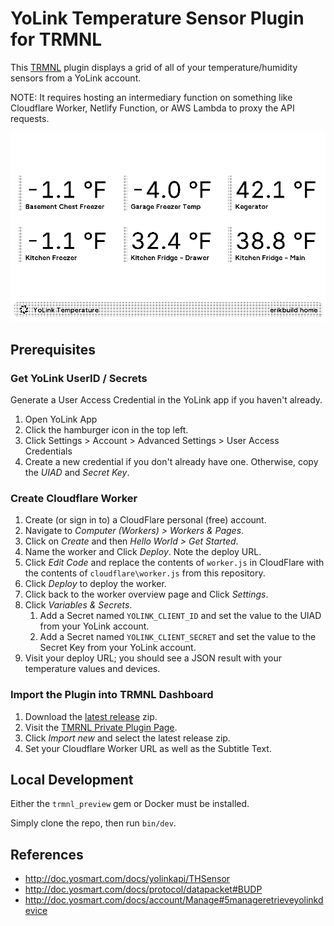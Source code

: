 # YoLink Temperature Sensor Plugin for TRMNL

This [TRMNL](https://usetrmnl.com/) plugin displays a grid of all of your temperature/humidity sensors from a YoLink account.  

NOTE: It requires hosting an intermediary function on something like Cloudflare Worker, Netlify Function, or AWS Lambda to proxy the API requests.

![Preview of TRMNL dashboard](preview.png)

## Prerequisites

### Get YoLink UserID / Secrets
Generate a User Access Credential in the YoLink app if you haven't already.
1. Open YoLink App
1. Click the hamburger icon in the top left.
1. Click Settings > Account > Advanced Settings > User Access Credentials
1. Create a new credential if you don't already have one.  Otherwise, copy the *UIAD* and *Secret Key*.

### Create Cloudflare Worker
1. Create (or sign in to) a CloudFlare personal (free) account.
1. Navigate to *Computer (Workers) > Workers & Pages*.
1. Click on *Create* and then *Hello World > Get Started*.
1. Name the worker and Click *Deploy*.  Note the deploy URL.
1. Click *Edit Code* and replace the contents of `worker.js` in CloudFlare with the contents of `cloudflare\worker.js` from this repository.
1. Click *Deploy* to deploy the worker.
1. Click back to the worker overview page and Click *Settings*.
1. Click *Variables & Secrets*.
    1. Add a Secret named `YOLINK_CLIENT_ID` and set the value to the UIAD from your YoLink account.
    1. Add a Secret named `YOLINK_CLIENT_SECRET` and set the value to the Secret Key from your YoLink account.
1. Visit your deploy URL; you should see a JSON result with your temperature values and devices.

### Import the Plugin into TRMNL Dashboard
1. Download the [latest release](https://github.com/erikbuild/trmnl-yolink-temperature/releases) zip.
1. Visit the [TMRNL Private Plugin Page](https://usetrmnl.com/plugin_settings?keyname=private_plugin).
1. Click *Import new* and select the latest release zip.
1. Set your Cloudflare Worker URL as well as the Subtitle Text.

## Local Development

Either the `trmnl_preview` gem or Docker must be installed.

Simply clone the repo, then run `bin/dev`.

## References
- http://doc.yosmart.com/docs/yolinkapi/THSensor
- http://doc.yosmart.com/docs/protocol/datapacket#BUDP
- http://doc.yosmart.com/docs/account/Manage#5manageretrieveyolinkdevice